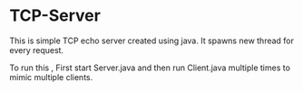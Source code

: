 # TCP-Server

This is simple TCP echo server created using java. It spawns new thread for every request. 

To run this , 
First start Server.java and then run Client.java multiple times to mimic multiple clients. 
